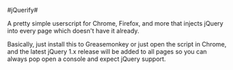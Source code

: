 #jQuerify#

A pretty simple userscript for Chrome, Firefox, and more that injects jQuery into every page which doesn't have it already. 

Basically, just install this to Greasemonkey or just open the script in Chrome, and the latest jQuery 1.x release will be added to all pages so you can always pop open a console and expect jQuery support. 
